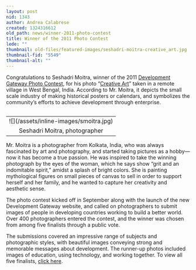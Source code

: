 ```yaml
---
layout: post
nid: 1343
author: Andrea Calabrese
created: 1324316612
old_path: news/winner-2011-photo-contest
title: Winner of the 2011 Photo Contest
lede: ""
thumbnail: old-files/featured-images/seshadri-moitra-creative_art.jpg
thumbnail-fid: "5549"
thumbnail-alt: ""
---
```


Congratulations to Seshadri Moitra, winner of the 2011 [Development Gateway Photo Contest](/news/photo-contest "Photo-Contest"), for his photo “[Creative Art](/news/photo-contest/2011-photo-contest-finalists "Photo-Contest 2011 Finalists")” taken in a remote village in West Bengal, India. According to Mr. Moitra, it depicts the small scale industry of making historical posters or calendars, and symbolizes the community’s efforts to achieve development through enterprise.

<table align="left" border="0"><tbody><tr><td>![](/assets/inline-images/smoitra.jpg)</td></tr><tr><td style="text-align:center;">Seshadri Moitra, photographer</td></tr></tbody></table>

Mr. Moitra is a photographer from Kolkata, India, who was always fascinated by art and photography, and started taking pictures as a hobby—now it has become a true passion. He was inspired to take the winning photograph by the eyes of the woman, which he says show “grit and an indomitable spirit,” amidst a splash of bright colors. She is painting mythological figures on small pieces of canvas to sell in order to support herself and her family, and he wanted to capture her creativity and aesthetic sense.

The photo contest kicked off in September along with the launch of the new Development Gateway website, and called on photographers to submit images of people in developing countries working to build a better world. Over 400 photographers entered the contest, and the winner was chosen from among five finalists through a public vote.

The submissions covered an impressive range of subjects and photographic styles, with beautiful images conveying strong and memorable messages about development. The runner-up photos included images of education, using technology, and working together. To view all five finalists, [click here](/news/photo-contest/2011-photo-contest-finalists "Photo-Contest 2011 Finalists").


